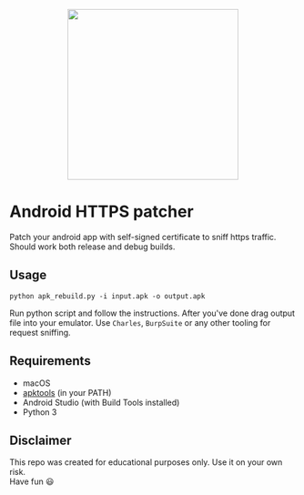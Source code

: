 <p align="center">
  <img width="300" height="300" src="https://user-images.githubusercontent.com/8312717/116280348-3cf94e00-a791-11eb-98b1-ab8fe33eb101.png" />
</p>

# Android HTTPS patcher
Patch your android app with self-signed certificate to sniff https traffic. Should work both release and debug builds.

## Usage
```
python apk_rebuild.py -i input.apk -o output.apk
```
Run python script and follow the instructions. After you've done drag output file into your emulator. Use `Charles`, `BurpSuite` or any other tooling for request sniffing.

## Requirements
- macOS
- [apktools](https://github.com/iBotPeaches/Apktool) (in your PATH)
- Android Studio (with Build Tools installed)
- Python 3

## Disclaimer
This repo was created for educational purposes only. Use it on your own risk.  
Have fun 😃
